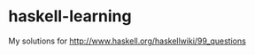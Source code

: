 haskell-learning
================

My solutions for http://www.haskell.org/haskellwiki/99_questions
